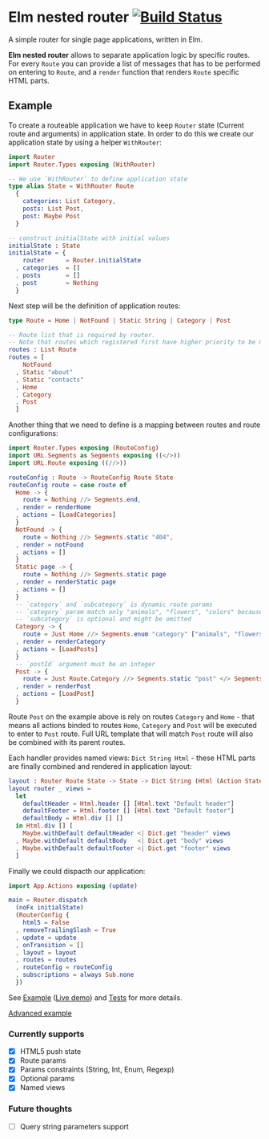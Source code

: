 # Elm nested router [![Build Status](https://travis-ci.org/apuchenkin/elm-nested-router.svg?branch=master)](https://travis-ci.org/apuchenkin/elm-nested-router)

A simple router for single page applications, written in Elm.

**Elm nested router** allows to separate application logic by specific routes.
For every `Route` you can provide a list of messages that has to be performed on entering to `Route`, and a `render` function that renders `Route` specific HTML parts.

## Example

To create a routeable application we have to keep `Router` state (Current route and arguments) in application state.
In order to do this we create our application state by using a helper `WithRouter`:

```elm
import Router
import Router.Types exposing (WithRouter)

-- We use `WithRouter` to define application state
type alias State = WithRouter Route
  {
    categories: List Category,
    posts: List Post,
    post: Maybe Post
  }

-- construct initialState with initial values
initialState : State
initialState = {
    router      = Router.initialState
  , categories  = []
  , posts       = []
  , post        = Nothing
  }
```

Next step will be the definition of application routes:
```elm
type Route = Home | NotFound | Static String | Category | Post

-- Route list that is required by router.
-- Note that routes which registered first have higher priority to be matched. So when you have concurrent routes, order of this list is important.
routes : List Route
routes = [
    NotFound
  , Static "about"
  , Static "contacts"
  , Home
  , Category
  , Post
  ]
```

Another thing that we need to define is a mapping between routes and route configurations:

```elm
import Router.Types exposing (RouteConfig)
import URL.Segments as Segments exposing ((</>))
import URL.Route exposing ((//>))

routeConfig : Route -> RouteConfig Route State
routeConfig route = case route of
  Home -> {
    route = Nothing //> Segments.end,
  , render = renderHome
  , actions = [LoadCategories]
  }
  NotFound -> {
    route = Nothing //> Segments.static "404",
  , render = notFound
  , actions = []
  }
  Static page -> {
    route = Nothing //> Segments.static page
  , render = renderStatic page
  , actions = []
  }
  -- `category` and `subcategory` is dynamic route params
  -- `category` param match only "animals", "flowers", "colors" because of its constraints
  -- `subcategory` is optional and might be omitted
  Category -> {
    route = Just Home //> Segments.enum "category" ["animals", "flowers", "colors"] </> Segments.maybe (Segments.string "subcategory")
  , render = renderCategory
  , actions = [LoadPosts]
  }
  -- `postId` argument must be an integer
  Post -> {
    route = Just Route.Category //> Segments.static "post" </> Segments.int "postId"
  , render = renderPost
  , actions = [LoadPost]
  }
```

Route `Post` on the example above is rely on routes `Category` and `Home` - that means all actions binded to routes `Home`, `Category` and `Post` will be executed to enter to `Post` route. Full URL template that will match `Post` route will also be combined with its parent routes.

Each handler provides named views: `Dict String Html` - these HTML parts are finally combined and rendered in application layout:

```elm
layout : Router Route State -> State -> Dict String (Html (Action State)) -> Html (Action State)
layout router _ views =
  let
    defaultHeader = Html.header [] [Html.text "Default header"]
    defaultFooter = Html.footer [] [Html.text "Default footer"]
    defaultBody = Html.div [] []
  in Html.div [] [
    Maybe.withDefault defaultHeader <| Dict.get "header" views
  , Maybe.withDefault defaultBody   <| Dict.get "body" views
  , Maybe.withDefault defaultFooter <| Dict.get "footer" views
  ]
```

Finally we could dispacth our application:

```elm
import App.Actions exposing (update)

main = Router.dispatch
  (noFx initialState)
  (RouterConfig {
    html5 = False
  , removeTrailingSlash = True
  , update = update
  , onTransition = []
  , layout = layout
  , routes = routes
  , routeConfig = routeConfig
  , subscriptions = always Sub.none
  })
```

See [Example](https://github.com/apuchenkin/elm-nested-router/tree/master/example) ([Live demo](http://apuchenkin.github.io/elm-nested-router/example)) and [Tests](https://github.com/apuchenkin/elm-nested-router/tree/master/test/Test) for more details.

[Advanced example](https://github.com/apuchenkin/aws.photo.service/tree/elm/client)

### Currently supports
-   [x] HTML5 push state
-   [x] Route params
-   [x] Params constraints (String, Int, Enum, Regexp)
-   [x] Optional params
-   [x] Named views

### Future thoughts
-   [ ] Query string parameters support
